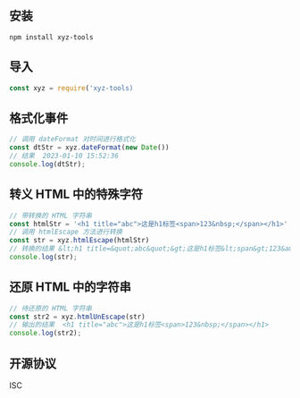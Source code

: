## 安装
```
npm install xyz-tools
```
## 导入
```js
const xyz = require('xyz-tools)
```

## 格式化事件
```js
// 调用 dateFormat 对时间进行格式化
const dtStr = xyz.dateFormat(new Date())
// 结果  2023-01-10 15:52:36
console.log(dtStr);

```

## 转义 HTML 中的特殊字符
```js
// 带转换的 HTML 字符串
const htmlStr = '<h1 title="abc">这是h1标签<span>123&nbsp;</span></h1>'
// 调用 htmlEscape 方法进行转换
const str = xyz.htmlEscape(htmlStr)
// 转换的结果 &lt;h1 title=&quot;abc&quot;&gt;这是h1标签&lt;span&gt;123&amp;nbsp;&lt;/span&gt;&lt;/h1&gt;
console.log(str);
```

## 还原 HTML 中的字符串

```js
// 待还原的 HTML 字符串
const str2 = xyz.htmlUnEscape(str)
// 输出的结果  <h1 title="abc">这是h1标签<span>123&nbsp;</span></h1>
console.log(str2);
```

## 开源协议 
ISC